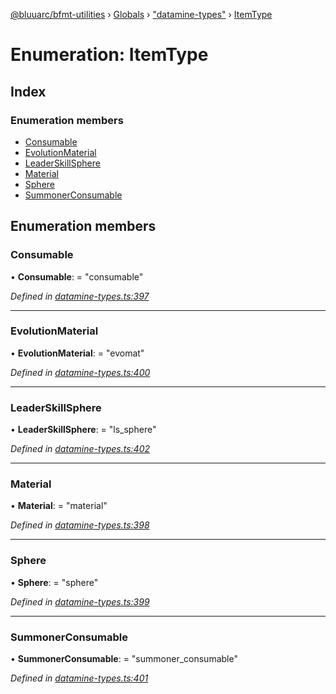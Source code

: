 [@bluuarc/bfmt-utilities](../README.md) › [Globals](../globals.md) › ["datamine-types"](../modules/_datamine_types_.md) › [ItemType](_datamine_types_.itemtype.md)

# Enumeration: ItemType

## Index

### Enumeration members

* [Consumable](_datamine_types_.itemtype.md#consumable)
* [EvolutionMaterial](_datamine_types_.itemtype.md#evolutionmaterial)
* [LeaderSkillSphere](_datamine_types_.itemtype.md#leaderskillsphere)
* [Material](_datamine_types_.itemtype.md#material)
* [Sphere](_datamine_types_.itemtype.md#sphere)
* [SummonerConsumable](_datamine_types_.itemtype.md#summonerconsumable)

## Enumeration members

###  Consumable

• **Consumable**: = "consumable"

*Defined in [datamine-types.ts:397](https://github.com/BluuArc/bfmt-utilities/blob/502c544/src/datamine-types.ts#L397)*

___

###  EvolutionMaterial

• **EvolutionMaterial**: = "evomat"

*Defined in [datamine-types.ts:400](https://github.com/BluuArc/bfmt-utilities/blob/502c544/src/datamine-types.ts#L400)*

___

###  LeaderSkillSphere

• **LeaderSkillSphere**: = "ls_sphere"

*Defined in [datamine-types.ts:402](https://github.com/BluuArc/bfmt-utilities/blob/502c544/src/datamine-types.ts#L402)*

___

###  Material

• **Material**: = "material"

*Defined in [datamine-types.ts:398](https://github.com/BluuArc/bfmt-utilities/blob/502c544/src/datamine-types.ts#L398)*

___

###  Sphere

• **Sphere**: = "sphere"

*Defined in [datamine-types.ts:399](https://github.com/BluuArc/bfmt-utilities/blob/502c544/src/datamine-types.ts#L399)*

___

###  SummonerConsumable

• **SummonerConsumable**: = "summoner_consumable"

*Defined in [datamine-types.ts:401](https://github.com/BluuArc/bfmt-utilities/blob/502c544/src/datamine-types.ts#L401)*
